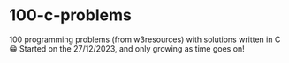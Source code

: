 # 100-c-problems
100 programming problems (from w3resources) with solutions written in C 😁
Started on the 27/12/2023, and only growing as time goes on!
